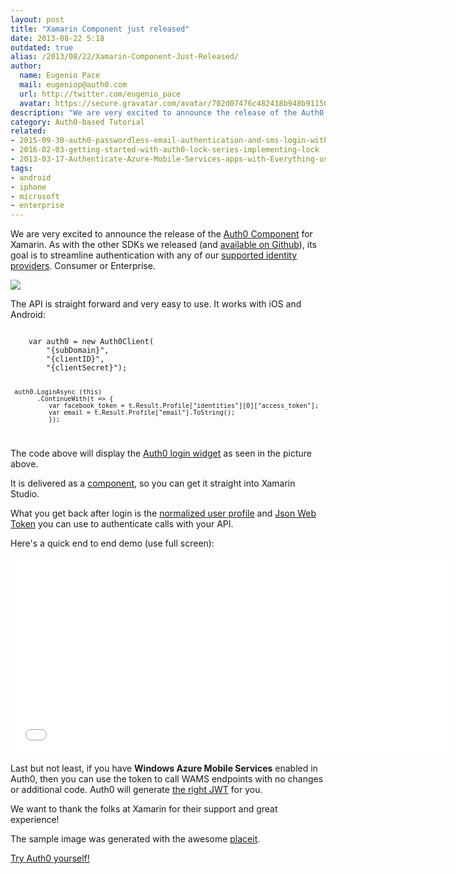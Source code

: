 ```yaml
---
layout: post
title: "Xamarin Component just released"
date: 2013-08-22 5:18
outdated: true
alias: /2013/08/22/Xamarin-Component-Just-Released/
author:
  name: Eugenio Pace
  mail: eugeniop@auth0.com
  url: http://twitter.com/eugenio_pace
  avatar: https://secure.gravatar.com/avatar/702d07476c482418b948b911504137a5?s=60
description: "We are very excited to announce the release of the Auth0 Component for Xamarin. As with the other SDKs we released (and available on Github)"
category: Auth0-based Tutorial
related:
- 2015-09-30-auth0-passwordless-email-authentication-and-sms-login-without-passwords
- 2016-02-03-getting-started-with-auth0-lock-series-implementing-lock
- 2013-03-17-Authenticate-Azure-Mobile-Services-apps-with-Everything-using-Auth0
tags:
- android
- iphone
- microsoft
- enterprise
---
```



We are very excited to announce the release of the [Auth0 Component](http://components.xamarin.com/view/Auth0Client/) for Xamarin. As with the other SDKs we released (and [available on Github](http://github.com/auth0)), its goal is to streamline authentication with any of our [supported identity providers](http://docs.auth0.com/identityproviders). Consumer or Enterprise.

![](http://components.xamarin.com/resources/icons/component-283/Auth0-Xamarin-iOS-602-400-slideshow-resize.png)

<!-- more -->

The API is straight forward and very easy to use. It works with iOS and Android:

<code>
    var auth0 = new Auth0Client(
        "{subDomain}",
        "{clientID}",
        "{clientSecret}");

     auth0.LoginAsync (this)
           .ContinueWith(t => {
              var facebook_token = t.Result.Profile["identities"][0]["access_token"];
              var email = t.Result.Profile["email"].ToString();
 	          });
</code>

The code above will display the [Auth0 login widget](https://docs.auth0.com/login-widget) as seen in the picture above.

It is delivered as a [component](http://components.xamarin.com/), so you can get it straight into Xamarin Studio.

What you get back after login is the [normalized user profile](https://docs.auth0.com/user-profile) and [Json Web Token](https://auth0.com/learn/json-web-tokens/) you can use to authenticate calls with your API.

Here's a quick end to end demo (use full screen):

<iframe width="700" height="315" src="//www.youtube.com/embed/7enbd_BQRdE?rel=0&vq=hd1080" frameborder="0" allowfullscreen></iframe>

Last but not least, if you have **Windows Azure Mobile Services** enabled in Auth0, then you can use the token to call WAMS endpoints with no changes or additional code. Auth0 will generate [the right JWT](https://docs.auth0.com/jwt#5) for you.

We want to thank the folks at Xamarin for their support and great experience!

The sample image was generated with the awesome [placeit](http://placeit.breezi.com/).

[Try Auth0 yourself!](https://auth0.com)
